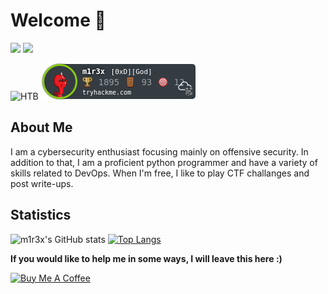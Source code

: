 # Welcome 👋
[<img src="https://img.shields.io/static/v1?label=&message=my blog&color=gray&style=for-the-badge" />](https://m1r3x.github.io)
[<img src="https://img.shields.io/badge/linkedin-%230077B5.svg?&style=for-the-badge&logo=linkedin&logoColor=white" />](https://www.linkedin.com/in/mahammadjan/)

<break>

![HTB](https://www.hackthebox.eu/badge/image/255952)
![THM](https://github.com/m1r3x/m1r3x/blob/main/images/thm.png)


## About Me

I am a cybersecurity enthusiast focusing mainly on offensive security. In addition to that, I am a proficient python programmer and have a variety of skills related to DevOps. When I'm free, I like to play CTF challanges and post write-ups. 

<break>
  
## Statistics
  
![m1r3x's GitHub stats](https://github-readme-stats.vercel.app/api?username=m1r3x&show_icons=true&theme=radical)
[![Top Langs](https://github-readme-stats.vercel.app/api/top-langs/?username=m1r3x&hide=html&theme=tokyonight&layout=compact)](https://github.com/anuraghazra/github-readme-stats)

  
<b>If you would like to help me in some ways, I will leave this here :) </b>

<a href="https://www.buymeacoffee.com/m1r3x" target="_blank"><img src="https://cdn.buymeacoffee.com/buttons/default-yellow.png" alt="Buy Me A Coffee" width="150" ></a>
 
